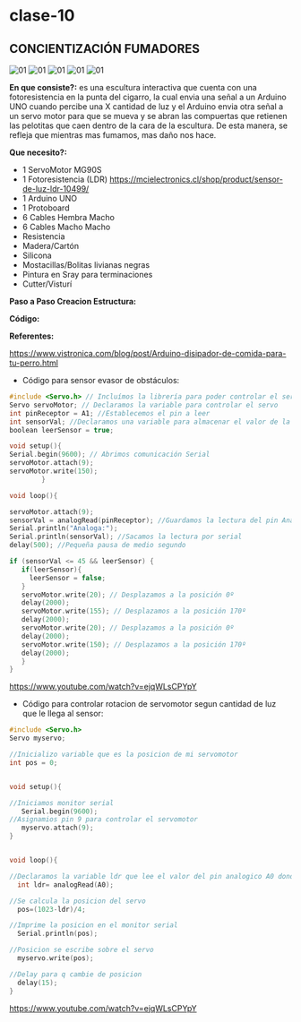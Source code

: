 # clase-10

## CONCIENTIZACIÓN FUMADORES

![01](./01.jpg)
![01](./02.jpg)
![01](./03.jpg)
![01](./04.jpg)
![01](./05.jpg)

**En que consiste?:** es una escultura interactiva que cuenta con una fotoresistencia en la punta del cigarro, la cual envia una señal a un Arduino UNO cuando percibe una X cantidad de luz y el Arduino envia otra señal a un servo motor para que se mueva y se abran las compuertas que retienen las pelotitas que caen dentro de la cara de la escultura. De esta manera, se refleja que mientras mas fumamos, mas daño nos hace. 

**Que necesito?:**
* 1 ServoMotor MG90S
* 1 Fotoresistencia (LDR) https://mcielectronics.cl/shop/product/sensor-de-luz-ldr-10499/
* 1 Arduino UNO
* 1 Protoboard
* 6 Cables Hembra Macho
* 6 Cables Macho Macho
* Resistencia
* Madera/Cartón
* Silicona
* Mostacillas/Bolitas livianas negras
* Pintura en Sray para terminaciones
* Cutter/Visturí

**Paso a Paso Creacion Estructura:**

**Código:**

**Referentes:**

https://www.vistronica.com/blog/post/Arduino-disipador-de-comida-para-tu-perro.html

* Código para sensor evasor de obstáculos:

```cpp
#include <Servo.h> // Incluí­mos la librerí­a para poder controlar el servo
Servo servoMotor; // Declaramos la variable para controlar el servo
int pinReceptor = A1; //Establecemos el pin a leer
int sensorVal; //Declaramos una variable para almacenar el valor de la lectura
boolean leerSensor = true;

void setup(){
Serial.begin(9600); // Abrimos comunicación Serial
servoMotor.attach(9);
servoMotor.write(150);
        }

void loop(){

servoMotor.attach(9);
sensorVal = analogRead(pinReceptor); //Guardamos la lectura del pin Analógico
Serial.println("Analoga:");
Serial.println(sensorVal); //Sacamos la lectura por serial
delay(500); //Pequeña pausa de medio segundo

if (sensorVal <= 45 && leerSensor) {
   if(leerSensor){
     leerSensor = false;
   }
   servoMotor.write(20); // Desplazamos a la posición 0º
   delay(2000);
   servoMotor.write(155); // Desplazamos a la posición 170º
   delay(2000);
   servoMotor.write(20); // Desplazamos a la posición 0º
   delay(2000);
   servoMotor.write(150); // Desplazamos a la posición 170º
   delay(2000);
   }
}

```

https://www.youtube.com/watch?v=ejqWLsCPYpY

* Código para controlar rotacion de servomotor segun cantidad de luz que le llega al sensor:

```cpp
#include <Servo.h> 
Servo myservo;    

//Inicializo variable que es la posicion de mi servomotor
int pos = 0;


void setup(){

//Iniciamos monitor serial
   Serial.begin(9600); 
//Asignamios pin 9 para controlar el servomotor
   myservo.attach(9);
}


void loop(){

//Declaramos la variable ldr que lee el valor del pin analogico A0 donde esta conectado el sensor
  int ldr= analogRead(A0);

//Se calcula la posicion del servo
  pos=(1023-ldr)/4;

//Imprime la posicion en el monitor serial
  Serial.println(pos);     

//Posicion se escribe sobre el servo                          
  myservo.write(pos);

//Delay para q cambie de posicion
  delay(15);
}
```

https://www.youtube.com/watch?v=ejqWLsCPYpY

